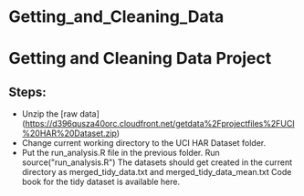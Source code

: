 # Getting_and_Cleaning_Data


# Getting and Cleaning Data Project
## Steps:

* Unzip the [raw data] (https://d396qusza40orc.cloudfront.net/getdata%2Fprojectfiles%2FUCI%20HAR%20Dataset.zip)
* Change current working directory to the UCI HAR Dataset folder.
* Put the run_analysis.R file in the previous folder.
Run source("run_analysis.R")
The datasets should get created in the current directory as merged_tidy_data.txt and merged_tidy_data_mean.txt
Code book for the tidy dataset is available here.
